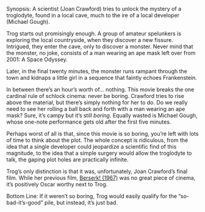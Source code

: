 Synopsis: A scientist (Joan Crawford) tries to unlock the mystery of a troglodyte, found in a local cave, much to the ire of a local developer (Michael Gough).

Trog starts out promisingly enough.  A group of amateur spelunkers is exploring the local countryside, when they discover a new fissure.  Intrigued, they enter the cave, only to discover a monster.  Never mind that the monster, no joke, consists of a man wearing an ape mask left over from 2001: A Space Odyssey.

Later, in the final twenty minutes, the monster runs rampant through the town and kidnaps a little girl in a sequence that faintly echoes Frankenstein. 

In between there’s an hour’s worth of… nothing.  This movie breaks the one cardinal rule of schlock cinema: never be boring.  Crawford tries to rise above the material, but there’s simply nothing for her to do.  Do we really need to see her rolling a ball back and forth with a man wearing an ape mask?  Sure, it’s campy but it’s still <em>boring</em>.  Equally wasted is Michael Gough, whose one-note performance gets old after the first five minutes. 

Perhaps worst of all is that, since this movie is so boring, you’re left with lots of time to think about the plot.  The whole concept is ridiculous, from the idea that a single developer could jeopardize a scientific find of this magnitude, to the idea that a simple surgery would allow the troglodyte to talk, the gaping plot holes are practically infinite. 

Trog’s only distinction is that it was, unfortunately, Joan Crawford’s final film. While her previous film, <a href="/browse/reviews/berserk-1967/">Berserk! (1967)</a> was no great piece of cinema, it’s positively Oscar worthy next to Trog.

Bottom Line: If it weren’t so boring, Trog would easily qualify for the “so-bad-it’s-good” pile, but instead, it’s just bad.